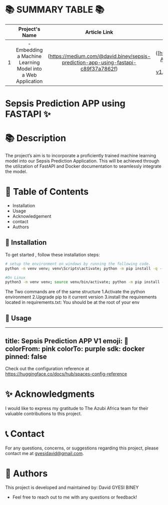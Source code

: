 
📚 SUMMARY TABLE 📚
   =================


|  | Project's Name | Article Link    | Deployment Link  |
|:--:|:--------------:|:--------------:|:--------------:|
| 1 |  -Embedding a Machine Learning Model into a Web Application             |  (https://medium.com/@david.biney/sepsis-prediction-app-using-fastapi-c89f37a7862f) | ([https://huggingface.co/spaces/gyesibiney/Sentiment-Analysis-Gradio-APP1](https://gyesibiney-sepsis-prediction-app-v1.hf.space/docs#/default/predict_sepsis_predict__get) |


# Sepsis Prediction APP using FASTAPI ✨

📚 **Description**
=================

The project’s aim is to incorporate a proficiently trained machine learning model into our Sepsis Prediction Application. This will be achieved through the utilization of FastAPI and Docker documentation to seamlessly integrate the model.

📖 **Table of Contents**
=================
- Installation
- Usage
- Acknowledgement
- contact
- Authors

🔧 **Installation**
-----------------
To get started , follow these installation steps:
```bash
# setup the environment on windows by running the following code.
python -m venv venv; venv\Scripts\activate; python -m pip install -q --upgrade pip; python -m pip install -r requirements.txt  

#On Linux
python3 -m venv venv; source venv/bin/activate; python -m pip install -q --upgrade pip; python -m pip install -r requirements.txt 

```
The Two commands are of the same structure
1.Activate the python environment
2.Upgrade pip to it current version
3.install the requirements located in requirements.txt: You should be at the root of your env




🚀 **Usage**
-----------------
---
title: Sepsis Prediction APP V1
emoji: 🐠
colorFrom: pink
colorTo: purple
sdk: docker
pinned: false
---

Check out the configuration reference at https://huggingface.co/docs/hub/spaces-config-reference


✨ **Acknowledgments**
=================

I would like to express my gratitude to The Azubi Africa team for their valuable contributions to this project.

📞 **Contact**
=================

For any questions, concerns, or suggestions regarding  this project, please contact me at gyesidavid@gmail.com.



👥 **Authors**
=================

This project is developed and maintained by:
David GYESI BINEY
- Feel free to reach out to me with any questions or feedback! 





